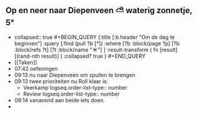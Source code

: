## Op en neer naar Diepenveen ⛅ waterig zonnetje, 5°
- collapsed:: true
  #+BEGIN_QUERY 
  {:title [:b.header "Om de dag te beginnen"]
   :query [:find (pull ?b [*])
     :where 
       [?b :block/page ?p]
       [?b :block/refs ?t]
       [?t :block/name "☀️"]
   ]
   :result-transform ( fn [result] [(rand-nth result)] )
   :collapsed? true
  }
  #+END_QUERY
- [[Taken]]
- 07:42 oefeningen
- 09:13 nu naar Diepenveen om spullen te brengen
- 09:13 twee prioriteiten nu Roll klaar is:
	- Veerkamp
	  logseq.order-list-type:: number
	- Review
	  logseq.order-list-type:: number
- 09:14 vanavond aan beide iets doen.
-